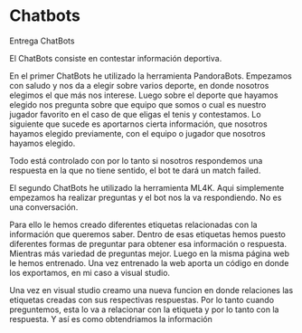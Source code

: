 # Chatbots
Entrega ChatBots

El ChatBots consiste en contestar información deportiva.

En el primer ChatBots he utilizado la herramienta PandoraBots.
Empezamos con saludo y nos da a elegir sobre varios deporte, en donde nosotros elegimos el que más nos interese. Luego sobre el deporte
que hayamos elegido nos pregunta sobre que equipo que somos o cual es nuestro jugador favorito en el caso de que eligas el tenis y contestamos.
Lo siguiente que sucede es aportarnos cierta información, que nosotros hayamos elegido previamente, con el equipo o jugador que nosotros
hayamos elegido.

Todo está controlado con <that> por lo tanto si nosotros respondemos una respuesta en la que no tiene sentido, el bot te dará un match failed.


El segundo ChatBots he utilizado la herramienta ML4K.
Aqui simplemente empezamos ha realizar preguntas y el bot nos la va respondiendo. No es una conversación.

Para ello le hemos creado diferentes etiquetas relacionadas con la información que queremos saber. Dentro de esas etiquetas hemos puesto
diferentes formas de preguntar para obtener esa información o respuesta. Mientras más variedad de preguntas mejor. Luego en la misma página
web le hemos entrenado. Una vez entrenado la web aporta un código en donde los exportamos, en mi caso a visual studio.

Una vez en visual studio creamo una nueva funcion en donde relaciones las etiquetas creadas con sus respectivas respuestas.
Por lo tanto cuando preguntemos, esta lo va a relacionar con la etiqueta y por lo tanto con la respuesta. Y así es como obtendriamos la
información
